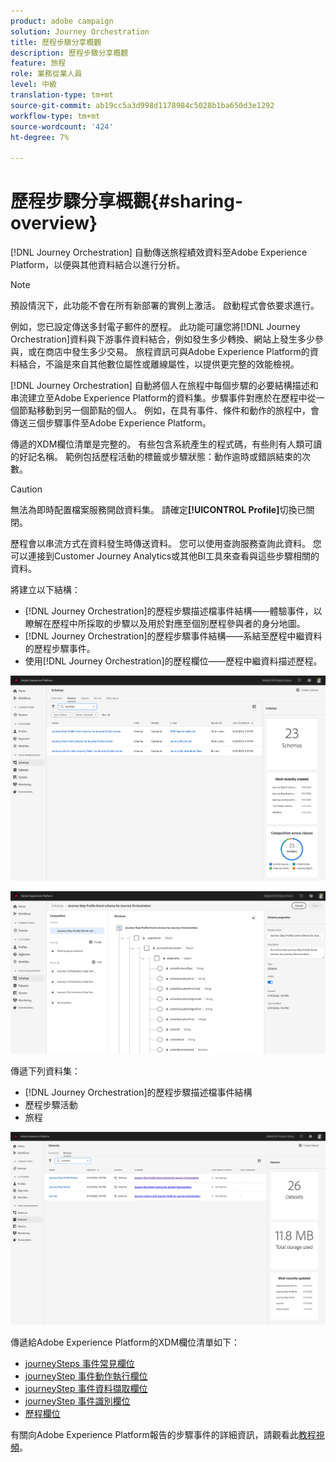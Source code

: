 ```yaml
---
product: adobe campaign
solution: Journey Orchestration
title: 歷程步驟分享概觀
description: 歷程步驟分享概觀
feature: 旅程
role: 業務從業人員
level: 中級
translation-type: tm+mt
source-git-commit: ab19cc5a3d998d1178984c5028b1ba650d3e1292
workflow-type: tm+mt
source-wordcount: '424'
ht-degree: 7%

---
```



# 歷程步驟分享概觀{#sharing-overview}

[!DNL Journey Orchestration] 自動傳送旅程績效資料至Adobe Experience Platform，以便與其他資料結合以進行分析。

>[!NOTE]
>
>預設情況下，此功能不會在所有新部署的實例上激活。 啟動程式會依要求進行。

例如，您已設定傳送多封電子郵件的歷程。 此功能可讓您將[!DNL Journey Orchestration]資料與下游事件資料結合，例如發生多少轉換、網站上發生多少參與，或在商店中發生多少交易。 旅程資訊可與Adobe Experience Platform的資料結合，不論是來自其他數位屬性或離線屬性，以提供更完整的效能檢視。

[!DNL Journey Orchestration] 自動將個人在旅程中每個步驟的必要結構描述和串流建立至Adobe Experience Platform的資料集。步驟事件對應於在歷程中從一個節點移動到另一個節點的個人。 例如，在具有事件、條件和動作的旅程中，會傳送三個步驟事件至Adobe Experience Platform。

傳遞的XDM欄位清單是完整的。 有些包含系統產生的程式碼，有些則有人類可讀的好記名稱。 範例包括歷程活動的標籤或步驟狀態：動作逾時或錯誤結束的次數。

>[!CAUTION]
>
>無法為即時配置檔案服務開啟資料集。 請確定&#x200B;**[!UICONTROL Profile]**&#x200B;切換已關閉。

歷程會以串流方式在資料發生時傳送資料。 您可以使用查詢服務查詢此資料。 您可以連接到Customer Journey Analytics或其他BI工具來查看與這些步驟相關的資料。

將建立以下結構：

* [!DNL Journey Orchestration]的歷程步驟描述檔事件結構——體驗事件，以瞭解在歷程中所採取的步驟以及用於對應至個別歷程參與者的身分地圖。
* [!DNL Journey Orchestration]的歷程步驟事件結構——系結至歷程中繼資料的歷程步驟事件。
* 使用[!DNL Journey Orchestration]的歷程欄位——歷程中繼資料描述歷程。

![](../assets/sharing1.png)

![](../assets/sharing2.png)

傳遞下列資料集：

* [!DNL Journey Orchestration]的歷程步驟描述檔事件結構
* 歷程步驟活動
* 旅程

![](../assets/sharing3.png)

傳遞給Adobe Experience Platform的XDM欄位清單如下：

* [journeySteps 事件常見欄位](../building-journeys/sharing-common-fields.md)
* [journeyStep 事件動作執行欄位](../building-journeys/sharing-execution-fields.md)
* [journeyStep 事件資料擷取欄位](../building-journeys/sharing-fetch-fields.md)
* [journeyStep 事件識別欄位](../building-journeys/sharing-identity-fields.md)
* [歷程欄位](../building-journeys/sharing-journey-fields.md)

有關向Adobe Experience Platform報告的步驟事件的詳細資訊，請觀看此[教程視頻](https://docs.adobe.com/content/help/en/journey-orchestration-learn/tutorials/reporting-step-events-to-adobe-experience-platform.html)。
